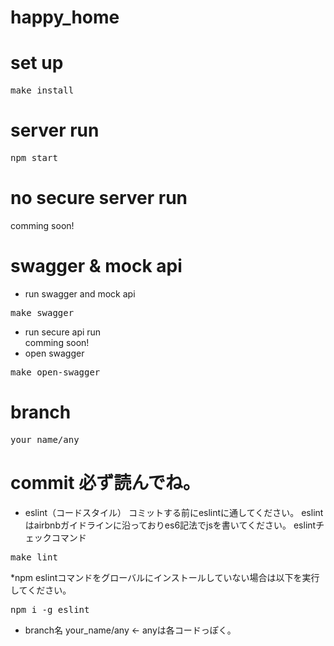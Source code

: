 # happy_home

# set up
<pre>
make install
</pre>

# server run
<pre>
npm start
</pre>

# no secure server run
comming soon!

# swagger & mock api
- run swagger and mock api
<pre>
make swagger
</pre>
- run secure api run  
comming soon!
- open swagger
<pre>
make open-swagger
</pre>

# branch
<pre>
your_name/any
</pre>

# commit 必ず読んでね。
- eslint（コードスタイル）
    コミットする前にeslintに通してください。
    eslintはairbnbガイドラインに沿っておりes6記法でjsを書いてください。
    eslintチェックコマンド
<pre>
make lint
</pre>
*npm eslintコマンドをグローバルにインストールしていない場合は以下を実行してください。
<pre>
npm i -g eslint
</pre>

- branch名
    your_name/any <- anyは各コードっぽく。


    
    
